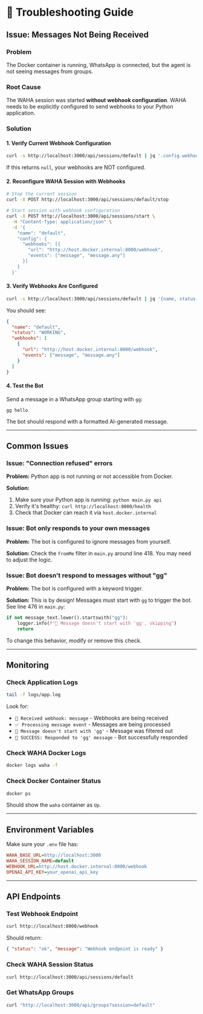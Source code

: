 # 🔧 Troubleshooting Guide

## Issue: Messages Not Being Received

### Problem

The Docker container is running, WhatsApp is connected, but the agent is not seeing messages from groups.

### Root Cause

The WAHA session was started **without webhook configuration**. WAHA needs to be explicitly configured to send webhooks to your Python application.

### Solution

#### 1. Verify Current Webhook Configuration

```bash
curl -s http://localhost:3000/api/sessions/default | jq '.config.webhooks'
```

If this returns `null`, your webhooks are NOT configured.

#### 2. Reconfigure WAHA Session with Webhooks

```bash
# Stop the current session
curl -X POST http://localhost:3000/api/sessions/default/stop

# Start session with webhook configuration
curl -X POST http://localhost:3000/api/sessions/start \
  -H "Content-Type: application/json" \
  -d '{
    "name": "default",
    "config": {
      "webhooks": [{
        "url": "http://host.docker.internal:8000/webhook",
        "events": ["message", "message.any"]
      }]
    }
  }'
```

#### 3. Verify Webhooks Are Configured

```bash
curl -s http://localhost:3000/api/sessions/default | jq '{name, status, webhooks: .config.webhooks}'
```

You should see:

```json
{
  "name": "default",
  "status": "WORKING",
  "webhooks": [
    {
      "url": "http://host.docker.internal:8000/webhook",
      "events": ["message", "message.any"]
    }
  ]
}
```

#### 4. Test the Bot

Send a message in a WhatsApp group starting with `gg`:

```
gg hello
```

The bot should respond with a formatted AI-generated message.

---

## Common Issues

### Issue: "Connection refused" errors

**Problem:** Python app is not running or not accessible from Docker.

**Solution:**

1. Make sure your Python app is running: `python main.py api`
2. Verify it's healthy: `curl http://localhost:8000/health`
3. Check that Docker can reach it via `host.docker.internal`

### Issue: Bot only responds to your own messages

**Problem:** The bot is configured to ignore messages from yourself.

**Solution:** Check the `fromMe` filter in `main.py` around line 418. You may need to adjust the logic.

### Issue: Bot doesn't respond to messages without "gg"

**Problem:** The bot is configured with a keyword trigger.

**Solution:** This is by design! Messages must start with `gg` to trigger the bot. See line 476 in `main.py`:

```python
if not message_text.lower().startswith("gg"):
    logger.info(f"🚫 Message doesn't start with 'gg', skipping")
    return
```

To change this behavior, modify or remove this check.

---

## Monitoring

### Check Application Logs

```bash
tail -f logs/app.log
```

Look for:

- `📨 Received webhook: message` - Webhooks are being received
- `✅ Processing message event` - Messages are being processed
- `🚫 Message doesn't start with 'gg'` - Message was filtered out
- `🎉 SUCCESS: Responded to 'gg' message` - Bot successfully responded

### Check WAHA Docker Logs

```bash
docker logs waha -f
```

### Check Docker Container Status

```bash
docker ps
```

Should show the `waha` container as `Up`.

---

## Environment Variables

Make sure your `.env` file has:

```ini
WAHA_BASE_URL=http://localhost:3000
WAHA_SESSION_NAME=default
WEBHOOK_URL=http://host.docker.internal:8000/webhook
OPENAI_API_KEY=your_openai_api_key
```

---

## API Endpoints

### Test Webhook Endpoint

```bash
curl http://localhost:8000/webhook
```

Should return:

```json
{ "status": "ok", "message": "Webhook endpoint is ready" }
```

### Check WAHA Session Status

```bash
curl http://localhost:3000/api/sessions/default
```

### Get WhatsApp Groups

```bash
curl "http://localhost:3000/api/groups?session=default"
```
